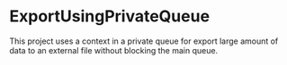 # ExportUsingPrivateQueue
This project uses a context in a private queue for export large amount of data to an external file without blocking the main queue.
